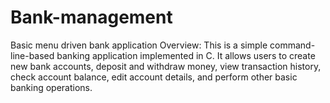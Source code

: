 # Bank-management
Basic menu driven bank application
Overview:
This is a simple command-line-based banking application implemented in C.
It allows users to create new bank accounts, deposit and withdraw money, view transaction history, check account balance, edit account details, and perform other basic banking operations.
